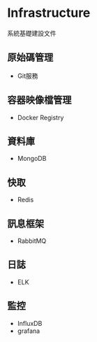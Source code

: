 # Infrastructure

系統基礎建設文件

## 原始碼管理

- Git服務

## 容器映像檔管理

- Docker Registry

## 資料庫

- MongoDB

## 快取

- Redis

## 訊息框架

- RabbitMQ

## 日誌

- ELK

## 監控

- InfluxDB
- grafana
